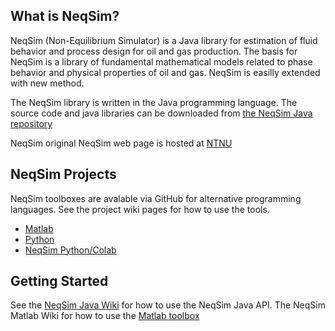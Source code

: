 ## What is NeqSim?
NeqSim (Non-Equilibrium Simulator) is a Java library for estimation of fluid behavior and process design for oil and gas production.
The basis for NeqSim is a library of fundamental mathematical models related to phase behavior and physical properties of oil and gas.  NeqSim is easilly extended with new method. 

The NeqSim library is written in the Java programming language. The source code and java libraries can be downloaded from [the NeqSim Java repository](https://github.com/equinor/neqsim)

NeqSim original NeqSim web page is hosted at [NTNU](http://folk.ntnu.no/solbraa/neqsim/NeqSim.htm)

## NeqSim Projects
NeqSim toolboxes are avalable via GitHub for alternative programming languages. See the project wiki pages for how to use the tools.

* [Matlab](https://github.com/equinor/neqsimmatlab)
* [Python](https://github.com/equinor/neqsimpython)
* [NeqSim Python/Colab](https://github.com/EvenSol/NeqSim-Colab)

## Getting Started
See the [NeqSim Java Wiki](https://github.com/equinor/neqsimsource/wiki) for how to use the NeqSim Java API. The NeqSim Matlab Wiki for how to use the [Matlab toolbox](https://github.com/equinor/neqsimmatlab/wiki)
